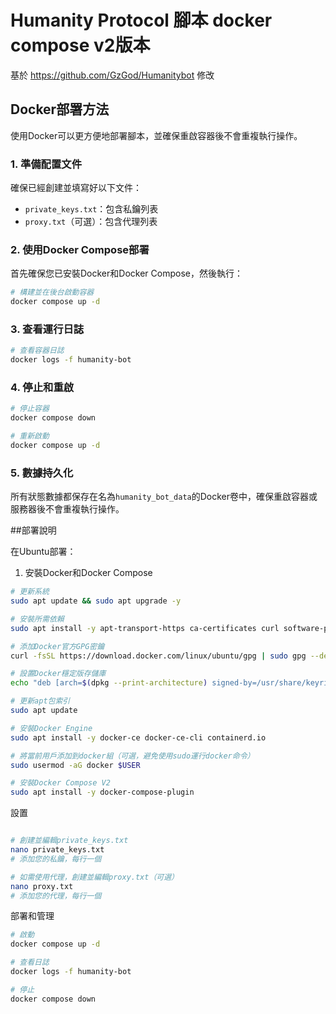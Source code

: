 # Humanity Protocol 腳本 docker compose v2版本
基於 https://github.com/GzGod/Humanitybot 修改

## Docker部署方法

使用Docker可以更方便地部署腳本，並確保重啟容器後不會重複執行操作。

### 1. 準備配置文件

確保已經創建並填寫好以下文件：
- `private_keys.txt`：包含私鑰列表
- `proxy.txt`（可選）：包含代理列表

### 2. 使用Docker Compose部署

首先確保您已安裝Docker和Docker Compose，然後執行：

```bash
# 構建並在後台啟動容器
docker compose up -d
```

### 3. 查看運行日誌

```bash
# 查看容器日誌
docker logs -f humanity-bot
```

### 4. 停止和重啟

```bash
# 停止容器
docker compose down

# 重新啟動
docker compose up -d
```

### 5. 數據持久化

所有狀態數據都保存在名為`humanity_bot_data`的Docker卷中，確保重啟容器或服務器後不會重複執行操作。

##部署說明

在Ubuntu部署：

1. 安裝Docker和Docker Compose

```bash
# 更新系統
sudo apt update && sudo apt upgrade -y

# 安裝所需依賴
sudo apt install -y apt-transport-https ca-certificates curl software-properties-common

# 添加Docker官方GPG密鑰
curl -fsSL https://download.docker.com/linux/ubuntu/gpg | sudo gpg --dearmor -o /usr/share/keyrings/docker-archive-keyring.gpg

# 設置Docker穩定版存儲庫
echo "deb [arch=$(dpkg --print-architecture) signed-by=/usr/share/keyrings/docker-archive-keyring.gpg] https://download.docker.com/linux/ubuntu $(lsb_release -cs) stable" | sudo tee /etc/apt/sources.list.d/docker.list > /dev/null

# 更新apt包索引
sudo apt update

# 安裝Docker Engine
sudo apt install -y docker-ce docker-ce-cli containerd.io

# 將當前用戶添加到docker組（可選，避免使用sudo運行docker命令）
sudo usermod -aG docker $USER

# 安裝Docker Compose V2
sudo apt install -y docker-compose-plugin
```

設置

```bash

# 創建並編輯private_keys.txt
nano private_keys.txt
# 添加您的私鑰，每行一個

# 如需使用代理，創建並編輯proxy.txt（可選）
nano proxy.txt
# 添加您的代理，每行一個
```

部署和管理

```bash
# 啟動
docker compose up -d

# 查看日誌
docker logs -f humanity-bot

# 停止
docker compose down
```
